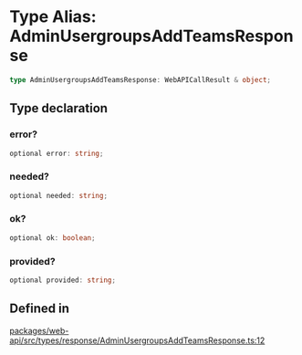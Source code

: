 # Type Alias: AdminUsergroupsAddTeamsResponse

```ts
type AdminUsergroupsAddTeamsResponse: WebAPICallResult & object;
```

## Type declaration

### error?

```ts
optional error: string;
```

### needed?

```ts
optional needed: string;
```

### ok?

```ts
optional ok: boolean;
```

### provided?

```ts
optional provided: string;
```

## Defined in

[packages/web-api/src/types/response/AdminUsergroupsAddTeamsResponse.ts:12](https://github.com/slackapi/node-slack-sdk/blob/main/packages/web-api/src/types/response/AdminUsergroupsAddTeamsResponse.ts#L12)
